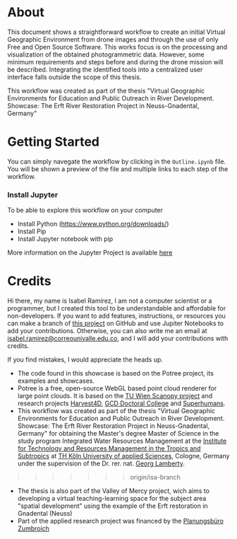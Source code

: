 # About

This document shows a straightforward workflow to create an initial Virtual Geographic Environment from drone images and through the use of only Free and Open Source Software. This works focus is on the processing and visualization of the obtained photogrammetric data. However, some minimum requirements and steps before and during the drone mission will be described. Integrating the identified tools into a centralized user interface falls outside the scope of this thesis.

This workflow was created as part of the thesis "Virtual Geographic Environments for Education and Public Outreach in River Development. Showcase: The Erft River Restoration Project in Neuss-Gnadental, Germany" 

# Getting Started

You can simply navegate the workflow by clicking in the `Outline.ipynb` file. You will be shown a preview of the file and multiple links to each step of the workflow.

### Install Jupyter 

To be able to explore this workflow on your computer 

* Install Python (https://www.python.org/downloads/)
* Install Pip
* Install Jupyter notebook with pip

More information on the Jupyter Project is available [here](https://github.com/Isaramirezca/vge-workflow/blob/isa-branch/Exchange.ipynb)


# Credits

Hi there, my name is Isabel Ramírez, I am not a computer scientist or a programmer, but I created this tool to be understandable and affordable for non-developers. If you want to add features, instructions, or resources  you can make a branch of [this project](https://github.com/Isaramirezca/vge-workflow) on GitHub and use Jupiter Notebooks to add your contributions.
Otherwise, you can also write me an email at isabel.ramirez@correounivalle.edu.co, and I will add your contributions with credits. 

If you find mistakes, I would appreciate the heads up.  

* The code found in this showcase is based on the Potree project, its examples and showcases.
* Potree is a free, open-source WebGL based point cloud renderer for large point clouds. It is based on the [TU Wien Scanopy project](https://www.cg.tuwien.ac.at/research/projects/Scanopy/) and research projects [Harvest4D](https://harvest4d.org/), [GCD Doctoral College](https://gcd.tuwien.ac.at/) and [Superhumans](https://www.cg.tuwien.ac.at/research/projects/Superhumans/).
* This workflow was created as part of the thesis "Virtual Geographic Environments for Education and Public Outreach in River Development. Showcase: The Erft River Restoration Project in Neuss-Gnadental, Germany" for obtaining the Master's degree Master of Science in the study program Integrated Water Resources Management at the [Institute for Technology and Resources Management in the Tropics and Subtropics](https://www.tt.th-koeln.de/) at [TH Köln University of applied Sciences](https://www.th-koeln.de/), Cologne, Germany under the supervision of the Dr. rer. nat. [Georg Lamberty](https://www.th-koeln.de/personen/georg.lamberty/).
>>>>>>> origin/isa-branch
* The thesis is also part of the Valley of Mercy project, wich aims to developing a virtual teaching-learning space for the subject area "spatial development" using the example of the Erft restoration in Gnadental (Neuss)
* Part of the applied research project was financed by the [Planungsbüro Zumbroich](https://www.zumbroich.com/de/home)
